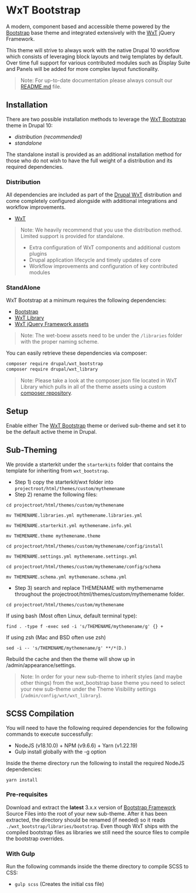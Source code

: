 WxT Bootstrap
=============

A modern, component based and accessible theme powered by the
[Bootstrap][bootstrap] base theme and integrated extensively with the
[WxT][wet_boew] jQuery Framework.

This theme will strive to always work with the native Drupal 10 workflow which
consists of leveraging block layouts and twig templates by default. Over time
full support for various contributed modules such as Display Suite and Panels
will be added for more complex layout functionality.

> Note: For up-to-date documentation please always consult our [README.md][readme] file.

## Installation

There are two possible installation methods to leverage the
[WxT Bootstrap][wxt_bootstrap] theme in Drupal 10:

- *distribution (recommended)*
- *standalone*

The standalone install is provided as an additional installation method for
those who do not wish to have the full weight of a distribution and its
required dependencies.

### Distribution

All dependencies are included as part of the [Drupal WxT][drupal_wxt]
distribution and come completely configured alongside with additional
integrations and workflow improvements.

- [WxT][wxt]

> Note: We heavily recommend that you use the distribution method.
> Limited support is provided for standalone.
>
> * Extra configuration of WxT components and additional custom plugins
> * Drupal application lifecycle and timely updates of core
> * Workflow improvements and configuration of key contributed modules

### StandAlone

WxT Bootstrap at a minimum requires the following dependencies:

- [Bootstrap][bootstrap]
- [WxT Library][wxt_library]
- [WxT jQuery Framework assets][wet_boew]

> Note: The wet-boew assets need to be under the `/libraries` folder with the proper naming scheme.

You can easily retrieve these dependencies via composer:

```sh
composer require drupal/wxt_bootstrap
composer require drupal/wxt_library
```

> Note: Please take a look at the composer.json file located in WxT Library which pulls in all of
the theme assets using a custom [composer repository][composer_extdeps].

## Setup

Enable either The [WxT Bootstrap][wxt_bootstrap] theme or derived sub-theme and
set it to be the default active theme in Drupal.

## Sub-Theming

We provide a starterkit under the `starterkits` folder that contains the
template for inheriting from `wxt_bootstrap`.

- Step 1) copy the starterkit/wxt folder into `projectroot/html/themes/custom/mythemename`
- Step 2) rename the following files:

`cd projectroot/html/themes/custom/mythemename`

`mv THEMENAME.libraries.yml mythemename.libraries.yml`

`mv THEMENAME.starterkit.yml mythemename.info.yml`

`mv THEMENAME.theme mythemename.theme`

`cd projectroot/html/themes/custom/mythemename/config/install`

`mv THEMENAME.settings.yml mythemename.settings.yml`

`cd projectroot/html/themes/custom/mythemename/config/schema`

`mv THEMENAME.schema.yml mythemename.schema.yml`

- Step 3) search and replace THEMENAME with mythemename throughout the projectroot/html/themes/custom/mythemename folder.

`cd projectroot/html/themes/custom/mythemename`

If using bash (Most often Linux, default terminal type):

`find . -type f -exec sed -i 's/THEMENAME/mythemename/g' {} +`

If using zsh (Mac and BSD often use zsh)

`sed -i -- 's/THEMENAME/mythemename/g' **/*(D.)`

Rebuild the cache and then the theme will show up in /admin/appearance/settings.


> Note: In order for your new sub-theme to inherit styles (and maybe other things)
> from the wxt_bootstrap base theme you need to select your new sub-theme under the
> Theme Visibility settings (`/admin/config/wxt/wxt_library`).

## SCSS Compilation

You will need to have the following required dependencies for the following
commands to execute successfully:

- NodeJS (v18.10.0) + NPM (v9.6.6) + Yarn (v1.22.19)
- Gulp install globally with the -g option

Inside the theme directory run the following to install the required NodeJS
dependencies:

`yarn install`

### Pre-requisites

Download and extract the **latest** 3.x.x version of
[Bootstrap Framework][bootstrap_sass] Source Files into the root of your new
sub-theme. After it has been extracted, the directory should be renamed
(if needed) so it reads `./wxt_bootstrap/libraries/bootstrap`. Even though WxT
ships with the compiled bootstrap files as libraries we still need the source
files to compile the bootstrap overrides.

### With Gulp

Run the following commands inside the theme directory to compile SCSS to CSS:

- `gulp scss` (Creates the initial css file)

<!-- Links Referenced -->

[bootstrap]:        https://drupal.org/project/bootstrap
[bootstrap_sass]:   https://github.com/twbs/bootstrap-sass
[drupal_wxt]:       https://drupal.org/project/wxt
[wet_boew]:         https://github.com/wet-boew/wet-boew
[composer_extdeps]: https://github.com/drupalwxt/composer-extdeps
[wxt]:              https://drupal.org/project/wxt
[wxt_library]:      https://drupal.org/project/wxt_library
[wxt_bootstrap]:    https://drupal.org/project/wxt_bootstrap
[readme]:           https://github.com/drupalwxt/wxt_bootstrap/blob/8.x-7.x/README.md
